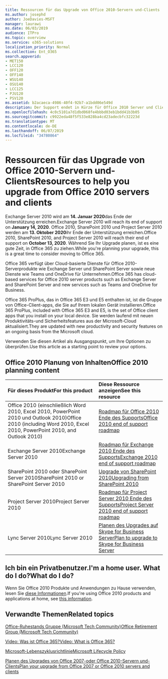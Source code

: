 ```yaml
---
title: Ressourcen für das Upgrade von Office 2010-Servern und-Clients
ms.author: josephd
author: JoeDavies-MSFT
manager: laurawi
ms.date: 06/03/2019
audience: ITPro
ms.topic: overview
ms.service: o365-solutions
localization_priority: Normal
ms.collection: Ent_O365
search.appverid:
- MET150
- LCC120
- OFF120
- OFF140
- WSU140
- OSU140
- LCC125
- PJU120
- PSV120
ms.assetid: b2acaeca-4986-40f4-92b7-a1bdd06e549d
description: Der Support endet in Kürze für Office 2010 Server und Clientanwendungen, und es sind keine benutzerdefinierten Support Vereinbarungen verfügbar. Verwenden Sie diesen Artikel, um mit der Planung des Upgrades jetzt zu beginnen.
ms.openlocfilehash: 4c0c5101a7d1dbd068fe4bbbd03eb1bdd41b3b05
ms.sourcegitcommit: c9922eda48f5f533e828ba4cd23adecbfc32223d
ms.translationtype: MT
ms.contentlocale: de-DE
ms.lasthandoff: 06/07/2019
ms.locfileid: "34780864"
---
```

# <a name="resources-to-help-you-upgrade-from-office-2010-servers-and-clients"></a><span data-ttu-id="f007c-104">Ressourcen für das Upgrade von Office 2010-Servern und-Clients</span><span class="sxs-lookup"><span data-stu-id="f007c-104">Resources to help you upgrade from Office 2010 servers and clients</span></span>

<span data-ttu-id="f007c-105">Exchange Server 2010 wird am **14. Januar 2020**das Ende der Unterstützung erreichen.</span><span class="sxs-lookup"><span data-stu-id="f007c-105">Exchange Server 2010 will reach its end of support on **January 14, 2020**.</span></span> <span data-ttu-id="f007c-106">Office 2010, SharePoint 2010 und Project Server 2010 werden am **13. Oktober 2020**ihr Ende der Unterstützung erreichen.</span><span class="sxs-lookup"><span data-stu-id="f007c-106">Office 2010, SharePoint 2010, and Project Server 2010 will reach their end of support on **October 13, 2020**.</span></span> <span data-ttu-id="f007c-107">Während Sie Ihr Upgrade planen, ist es eine gute Zeit, in Office 365 zu ziehen.</span><span class="sxs-lookup"><span data-stu-id="f007c-107">While you're planning your upgrade, this is a great time to consider moving to Office 365.</span></span> 

<span data-ttu-id="f007c-108">Office 365 verfügt über Cloud-basierte Dienste für Office 2010-Serverprodukte wie Exchange Server und SharePoint Server sowie neue Dienste wie Teams und OneDrive für Unternehmen.</span><span class="sxs-lookup"><span data-stu-id="f007c-108">Office 365 has cloud-based services for Office 2010 server products such as Exchange Server and SharePoint Server and new services such as Teams and OneDrive for Business.</span></span> 

<span data-ttu-id="f007c-109">Office 365 ProPlus, das in Office 365 E3 und E5 enthalten ist, ist die Gruppe von Office-Client-apps, die Sie auf Ihrem lokalen Gerät installieren.</span><span class="sxs-lookup"><span data-stu-id="f007c-109">Office 365 ProPlus, included with Office 365 E3 and E5, is the set of Office client apps that you install on your local device.</span></span> <span data-ttu-id="f007c-110">Sie werden laufend mit neuen Produktivitäts-und Sicherheitsfeatures aus der Microsoft-Cloud aktualisiert.</span><span class="sxs-lookup"><span data-stu-id="f007c-110">They are updated with new productivity and security features on an ongoing basis from the Microsoft cloud.</span></span>

<span data-ttu-id="f007c-111">Verwenden Sie diesen Artikel als Ausgangspunkt, um Ihre Optionen zu überprüfen.</span><span class="sxs-lookup"><span data-stu-id="f007c-111">Use this article as a starting point to review your options.</span></span>
      
## <a name="office-2010-planning-content"></a><span data-ttu-id="f007c-112">Office 2010 Planung von Inhalten</span><span class="sxs-lookup"><span data-stu-id="f007c-112">Office 2010 planning content</span></span>
  
|<span data-ttu-id="f007c-113">**Für dieses Produkt**</span><span class="sxs-lookup"><span data-stu-id="f007c-113">**For this product**</span></span>|<span data-ttu-id="f007c-114">**Diese Ressource anzeigen**</span><span class="sxs-lookup"><span data-stu-id="f007c-114">**See this resource**</span></span>|
|:-----|:-----|
|<span data-ttu-id="f007c-115">Office 2010 (einschließlich Word 2010, Excel 2010, PowerPoint 2010 und Outlook 2010)</span><span class="sxs-lookup"><span data-stu-id="f007c-115">Office 2010 (including Word 2010, Excel 2010, PowerPoint 2010, and Outlook 2010)</span></span>  <br/> |[<span data-ttu-id="f007c-116">Roadmap für Office 2010 Ende des Supports</span><span class="sxs-lookup"><span data-stu-id="f007c-116">Office 2010 end of support roadmap</span></span>](https://docs.microsoft.com/DeployOffice/office-2010-end-support-roadmap) <br/> |
|<span data-ttu-id="f007c-117">Exchange Server 2010</span><span class="sxs-lookup"><span data-stu-id="f007c-117">Exchange Server 2010</span></span>  <br/> |[<span data-ttu-id="f007c-118">Roadmap für Exchange 2010 Ende des Supports</span><span class="sxs-lookup"><span data-stu-id="f007c-118">Exchange 2010 end of support roadmap</span></span>](exchange-2010-end-of-support.md) <br/> |
|<span data-ttu-id="f007c-119">SharePoint 2010 oder SharePoint Server 2010</span><span class="sxs-lookup"><span data-stu-id="f007c-119">SharePoint 2010 or SharePoint Server 2010</span></span>  <br/> |[<span data-ttu-id="f007c-120">Upgrade von SharePoint 2010</span><span class="sxs-lookup"><span data-stu-id="f007c-120">Upgrading from SharePoint 2010</span></span>](upgrade-from-sharepoint-2010.md) <br/> |
|<span data-ttu-id="f007c-121">Project Server 2010</span><span class="sxs-lookup"><span data-stu-id="f007c-121">Project Server 2010</span></span> <br/> | [<span data-ttu-id="f007c-122">Roadmap für Project Server 2010 Ende des Supports</span><span class="sxs-lookup"><span data-stu-id="f007c-122">Project Server 2010 end of support roadmap</span></span>](project-server-2010-end-of-support.md) <br/> |
|<span data-ttu-id="f007c-123">Lync Server 2010</span><span class="sxs-lookup"><span data-stu-id="f007c-123">Lync Server 2010</span></span> <br/> | [<span data-ttu-id="f007c-124">Planen des Upgrades auf Skype for Business Server</span><span class="sxs-lookup"><span data-stu-id="f007c-124">Plan to upgrade to Skype for Business Server</span></span>](https://docs.microsoft.com/skypeforbusiness/plan-your-deployment/upgrade) <br/> |
    
## <a name="im-a-home-user-what-do-i-do"></a><span data-ttu-id="f007c-125">Ich bin ein Privatbenutzer.</span><span class="sxs-lookup"><span data-stu-id="f007c-125">I'm a home user.</span></span> <span data-ttu-id="f007c-126">What do I do?</span><span class="sxs-lookup"><span data-stu-id="f007c-126">What do I do?</span></span>

<span data-ttu-id="f007c-127">Wenn Sie Office 2010 Produkte und Anwendungen zu Hause verwenden, lesen Sie [diese Informationen](plan-upgrade-previous-versions-office.md#im-a-home-user-what-do-i-do).</span><span class="sxs-lookup"><span data-stu-id="f007c-127">If you're using Office 2010 products and applications at home, see [this information](plan-upgrade-previous-versions-office.md#im-a-home-user-what-do-i-do).</span></span>

## <a name="related-topics"></a><span data-ttu-id="f007c-128">Verwandte Themen</span><span class="sxs-lookup"><span data-stu-id="f007c-128">Related topics</span></span>

[<span data-ttu-id="f007c-129">Office-Ruhestands Gruppe (Microsoft Tech Community)</span><span class="sxs-lookup"><span data-stu-id="f007c-129">Office Retirement Group (Microsoft Tech Community)</span></span>](https://go.microsoft.com/fwlink/?linkid=842065)
  
[<span data-ttu-id="f007c-130">Video: Was ist Office 365?</span><span class="sxs-lookup"><span data-stu-id="f007c-130">Video: What is Office 365?</span></span>](https://support.office.com/article/847caf12-2589-452c-8aca-1c009797678b.aspx)
  
[<span data-ttu-id="f007c-131">Microsoft-Lebenszyklusrichtlinie</span><span class="sxs-lookup"><span data-stu-id="f007c-131">Microsoft Lifecycle Policy</span></span>](https://go.microsoft.com/fwlink/?linkid=865200)

[<span data-ttu-id="f007c-132">Planen des Upgrades von Office 2007-oder Office 2010-Servern und-Clients</span><span class="sxs-lookup"><span data-stu-id="f007c-132">Plan your upgrade from Office 2007 or Office 2010 servers and clients</span></span>](plan-upgrade-previous-versions-office.md)

